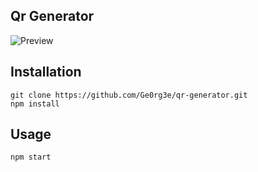 ## Qr Generator

![Preview](https://i.imgur.com/pMfKreD.png)

## Installation
```
git clone https://github.com/Ge0rg3e/qr-generator.git
npm install
```

## Usage
```
npm start
```
